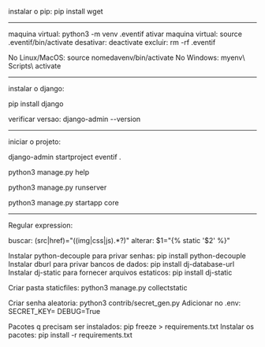 instalar o pip: pip install wget

________________________________________________________________________

maquina virtual: python3 -m venv .eventif
ativar maquina virtual: source .eventif/bin/activate
desativar: deactivate
excluir: rm -rf .eventif

No Linux/MacOS: source nomedavenv/bin/activate
No Windows: myenv\ Scripts\ activate

________________________________________________________________________

instalar o django:

pip install django

verificar versao: django-admin --version

________________________________________________________________________

iniciar o projeto: 

django-admin startproject eventif .

python3 manage.py help

python3 manage.py runserver

python3 manage.py startapp core

________________________________________________________________________

Regular expression:

buscar: (src|href)="((img|css|js).*?)"
alterar: $1="{% static '$2' %}"

Instalar python-decouple para privar senhas: pip install python-decouple
Instalar dburl para privar bancos de dados: pip install dj-database-url
Instalar dj-static para fornecer arquivos estaticos: pip install dj-static

Criar pasta staticfiles: python3 manage.py collectstatic

Criar senha aleatoria: python3 contrib/secret_gen.py
Adicionar no .env:
SECRET_KEY=
DEBUG=True

Pacotes q precisam ser instalados: pip freeze > requirements.txt
Instalar os pacotes: pip install -r requirements.txt